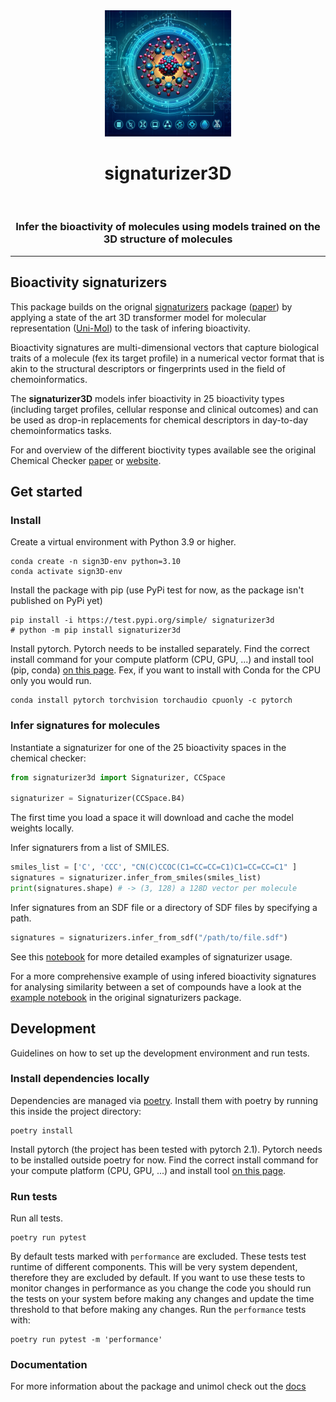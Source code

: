 <div align="center">
    <img src="logo.png" alt="Your image" width="40%"/>
    <center><h1>signaturizer3D</h1></center>
</div>

<br/>

<div align="center">
<h3>Infer the bioactivity of molecules using models trained on the 3D structure of molecules</h3>
</div>


---
## Bioactivity signaturizers

This package builds on the orignal [signaturizers](https://gitlabsbnb.irbbarcelona.org/packages/signaturizer) package ([paper](https://www.nature.com/articles/s41467-021-24150-4)) by applying a state of the art 3D transformer model for molecular representation ([Uni-Mol](https://github.com/dptech-corp/Uni-Mol/tree/main/unimol)) to the task of infering
bioactivity.

Bioactivity signatures are multi-dimensional vectors that capture biological
traits of a molecule (fex its target profile) in a numerical vector
format that is akin to the structural descriptors or fingerprints used in the
field of chemoinformatics.

The **signaturizer3D** models infer bioactivity in 25 bioactivity types (including
target profiles, cellular response and clinical outcomes) and can be used as
drop-in replacements for chemical descriptors in day-to-day chemoinformatics
tasks.

For and overview of the different bioctivity types available see the original Chemical
 Checker [paper](https://www.nature.com/articles/s41587-020-0502-7) or [website](https://chemicalchecker.com/).
## Get started

### Install
Create a virtual environment with Python 3.9 or higher.
```shell
conda create -n sign3D-env python=3.10
conda activate sign3D-env
```
Install the package with pip (use PyPi test for now, as the package isn't published on PyPi yet)
```shell
pip install -i https://test.pypi.org/simple/ signaturizer3d
# python -m pip install signaturizer3d
```
Install pytorch. Pytorch needs to be installed separately. Find the correct install
command for your compute platform (CPU, GPU, ...) and install tool (pip, conda) [on this page](https://pytorch.org/get-started/locally/).
Fex, if you want to install with Conda for the CPU only you would run.
```shell
conda install pytorch torchvision torchaudio cpuonly -c pytorch
```
### Infer signatures for molecules
Instantiate a signaturizer for one of the 25 bioactivity spaces in the chemical checker:
```python
from signaturizer3d import Signaturizer, CCSpace

signaturizer = Signaturizer(CCSpace.B4)
```
The first time you load a space it will download and cache the model weights
locally.

Infer signaturers from a list of SMILES.
```python
smiles_list = ['C', 'CCC', "CN(C)CCOC(C1=CC=CC=C1)C1=CC=CC=C1" ]
signatures = signaturizer.infer_from_smiles(smiles_list)
print(signatures.shape) # -> (3, 128) a 128D vector per molecule
```

Infer signatures from an SDF file or a directory of SDF files by specifying a path.
```python
signatures = signaturizers.infer_from_sdf("/path/to/file.sdf")
```

See this [notebook](https://gitlabsbnb.irbbarcelona.org/alenes/signaturizer3d/-/blob/main/notebooks/infer_signatures.ipynb) for more detailed examples of signaturizer usage.

For a more comprehensive example of using infered bioactivity signatures for analysing similarity between a set of compounds 
have a look at the [example notebook](https://gitlabsbnb.irbbarcelona.org/packages/signaturizer/-/blob/master/notebook/signaturizer.ipynb) in the original signaturizers package.

## Development
Guidelines on how to set up the development environment and run tests.

### Install dependencies locally
Dependencies are managed via [poetry](https://python-poetry.org/). Install them with poetry by running this inside
the project directory:
```shell
poetry install
```

Install pytorch (the project has been tested with pytorch 2.1). Pytorch needs to be installed outside poetry for now. Find the correct install
command for your compute platform (CPU, GPU, ...) and install tool [on this page](https://pytorch.org/get-started/locally/).

### Run tests
Run all tests.
```shell
poetry run pytest
```

By default tests marked with `performance` are excluded. These tests test runtime of different
components. This will be very system dependent, therefore they are excluded by default.
If you want to use these tests to monitor changes in performance as you change the code you
should run the tests on your system before making any changes and update the time threshold to
that before making any changes. 
Run the `performance` tests with:
```shell
poetry run pytest -m 'performance'
```

### Documentation
For more information about the package and unimol check out the [docs](docs/index.md)